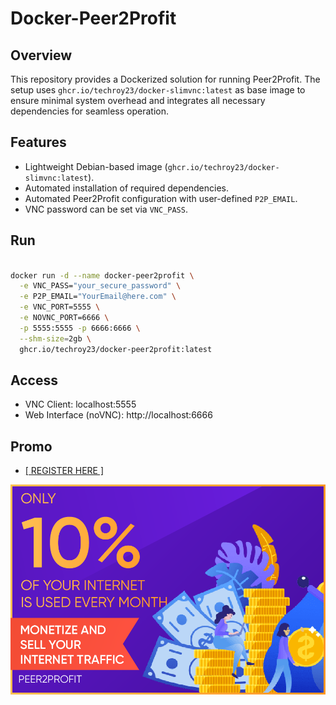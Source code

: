 # Docker-Peer2Profit
   
## Overview
This repository provides a Dockerized solution for running Peer2Profit. The setup uses `ghcr.io/techroy23/docker-slimvnc:latest` as base image to ensure minimal system overhead and integrates all necessary dependencies for seamless operation.

## Features
- Lightweight Debian-based image (`ghcr.io/techroy23/docker-slimvnc:latest`).
- Automated installation of required dependencies.
- Automated Peer2Profit configuration with user-defined `P2P_EMAIL`.
- VNC password can be set via `VNC_PASS`.

## Run
```bash

docker run -d --name docker-peer2profit \
  -e VNC_PASS="your_secure_password" \
  -e P2P_EMAIL="YourEmail@here.com" \
  -e VNC_PORT=5555 \
  -e NOVNC_PORT=6666 \
  -p 5555:5555 -p 6666:6666 \
  --shm-size=2gb \
  ghcr.io/techroy23/docker-peer2profit:latest

```

## Access
- VNC Client: localhost:5555
- Web Interface (noVNC): http://localhost:6666

## Promo
<ul><li><a href="https://t.me/peer2profit_app_bot?start=1628962882611800423c343"> [ REGISTER HERE ] </a></li></ul>
<div align="center">
  <a href="https://t.me/peer2profit_app_bot?start=1628962882611800423c343">
      <img src="screenshot/p2p-banner-960x640.png" alt="Alt text">
  </a>
</div>
